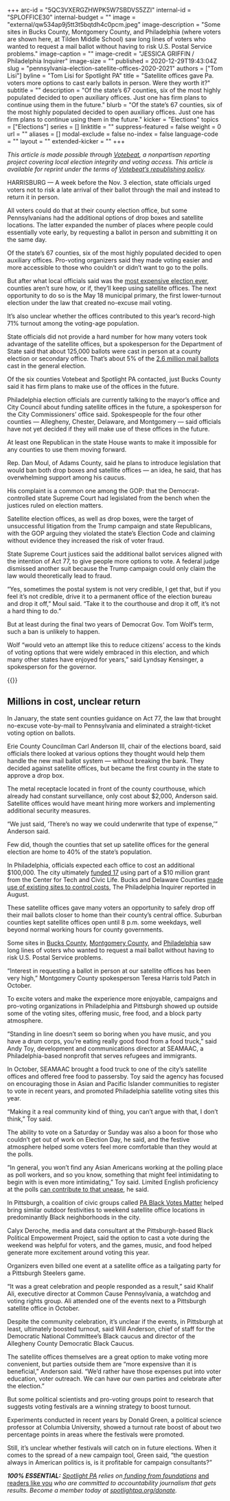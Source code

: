 +++
arc-id = "5QC3VXERGZHWPK5W7SBDVS5ZZI"
internal-id = "SPLOFFICE30"
internal-budget = ""
image = "external/qw534ap9j5tt3t5bqtdh4c0pcm.jpeg"
image-description = "Some sites in Bucks County, Montgomery County, and Philadelphia (where voters are shown here, at Tilden Middle School) saw long lines of voters who wanted to request a mail ballot without having to risk U.S. Postal Service problems."
image-caption = ""
image-credit = "JESSICA GRIFFIN / Philadelphia Inquirer"
image-size = ""
published = 2020-12-29T19:43:04Z
slug = "pennsylvania-election-satellite-offices-2020-2021"
authors = ["Tom Lisi"]
byline = "Tom Lisi for Spotlight PA"
title = "Satellite offices gave Pa. voters more options to cast early ballots in person. Were they worth it?"
subtitle = ""
description = "Of the state’s 67 counties, six of the most highly populated decided to open auxiliary offices. Just one has firm plans to continue using them in the future."
blurb = "Of the state’s 67 counties, six of the most highly populated decided to open auxiliary offices. Just one has firm plans to continue using them in the future."
kicker = "Elections"
topics = ["Elections"]
series = []
linktitle = ""
suppress-featured = false
weight = 0
url = ""
aliases = []
modal-exclude = false
no-index = false
language-code = ""
layout = ""
extended-kicker = ""
+++

<i>This article is made possible through </i><a href="http://votebeat.org/"><i>Votebeat</i></a><i>, a nonpartisan reporting project covering local election integrity and voting access. This article is available for reprint under the terms of </i><a href="https://www.votebeat.org/pages/republishing"><i>Votebeat’s republishing policy</i></a><i>.</i>

HARRISBURG — A week before the Nov. 3 election, state officials urged voters not to risk a late arrival of their ballot through the mail and instead to return it in person.

All voters could do that at their county election office, but some Pennsylvanians had the additional options of drop boxes and satellite locations. The latter expanded the number of places where people could essentially vote early, by requesting a ballot in person and submitting it on the same day.

Of the state’s 67 counties, six of the most highly populated decided to open auxiliary offices. Pro-voting organizers said they made voting easier and more accessible to those who couldn’t or didn’t want to go to the polls.

But after what local officials said was the <a href="https://www.spotlightpa.org/news/2020/12/pennsylvania-election-2020-costs-counties-coroanvirus-funding/">most expensive election ever</a>, counties aren’t sure how, or if, they’ll keep using satellite offices. The next opportunity to do so is the May 18 municipal primary, the first lower-turnout election under the law that created no-excuse mail voting.

It’s also unclear whether the offices contributed to this year’s record-high 71% turnout among the voting-age population.

State officials did not provide a hard number for how many voters took advantage of the satellite offices, but a spokesperson for the Department of State said that about 125,000 ballots were cast in person at a county election or secondary office. That’s about 5% of the <a href="https://www.dos.pa.gov/VotingElections/BEST/Pages/BEST-Election-Stats.aspx">2.6 million mail ballots</a> cast in the general election.

<script src="https://www.spotlightpa.org/embed.js" async></script><div data-spl-embed-version="1" data-spl-src="https://www.spotlightpa.org/embeds/newsletter/"></div>

Of the six counties Votebeat and Spotlight PA contacted, just Bucks County said it has firm plans to make use of the offices in the future.

Philadelphia election officials are currently talking to the mayor’s office and City Council about funding satellite offices in the future, a spokesperson for the City Commissioners’ office said. Spokespeople for the four other counties — Allegheny, Chester, Delaware, and Montgomery — said officials have not yet decided if they will make use of these offices in the future.

At least one Republican in the state House wants to make it impossible for any counties to use them moving forward.

Rep. Dan Moul, of Adams County, said he plans to introduce legislation that would ban both drop boxes and satellite offices — an idea, he said, that has overwhelming support among his caucus.

His complaint is a common one among the GOP: that the Democrat-controlled state Supreme Court had legislated from the bench when the justices ruled on election matters.

Satellite election offices, as well as drop boxes, were the target of unsuccessful litigation from the Trump campaign and state Republicans, with the GOP arguing they violated the state’s Election Code and claiming without evidence they increased the risk of voter fraud.

State Supreme Court justices said the additional ballot services aligned with the intention of Act 77, to give people more options to vote. A federal judge dismissed another suit because the Trump campaign could only claim the law would theoretically lead to fraud.

“Yes, sometimes the postal system is not very credible, I get that, but if you feel it’s not credible, drive it to a permanent office of the election bureau and drop it off,” Moul said. “Take it to the courthouse and drop it off, it’s not a hard thing to do.”

But at least during the final two years of Democrat Gov. Tom Wolf’s term, such a ban is unlikely to happen.

Wolf “would veto an attempt like this to reduce citizens’ access to the kinds of voting options that were widely embraced in this election, and which many other states have enjoyed for years,” said Lyndsay Kensinger, a spokesperson for the governor.

{{<picture src="external/r1xsq1f47ytyswjkqcynv25mrw.jpeg" description="The Eagles mascot, Swoop, and team cheerleaders greeted voters dropping off their mail ballots at a satellite election office site at Lincoln Financial Field in Philadelphia on Nov. 2, 2020." caption="The Eagles mascot, Swoop, and team cheerleaders greeted voters dropping off their mail ballots at a satellite election office site at Lincoln Financial Field in Philadelphia on Nov. 2, 2020." credit="MONICA HERNDON / Philadelphia Inquirer">}} 

## Millions in cost, unclear return

In January, the state sent counties guidance on Act 77, the law that brought no-excuse vote-by-mail to Pennsylvania and eliminated a straight-ticket voting option on ballots.

Erie County Councilman Carl Anderson III, chair of the elections board, said officials there looked at various options they thought would help them handle the new mail ballot system — without breaking the bank. They decided against satellite offices, but became the first county in the state to approve a drop box.

The metal receptacle located in front of the county courthouse, which already had constant surveillance, only cost about $2,000, Anderson said. Satellite offices would have meant hiring more workers and implementing additional security measures.

“We just said, ‘There’s no way we could underwrite that type of expense,’” Anderson said.

Few did, though the counties that set up satellite offices for the general election are home to 40% of the state’s population.

In Philadelphia, officials expected each office to cost an additional $100,000. The city ultimately <a href="https://www.philadelphiavotes.com/en/home/item/1867-all_seventeen_satellite_offices_now_open.html">funded 17</a> using part of a $10 million grant from the Center for Tech and Civic Life. Bucks and Delaware Counties <a href="https://www.inquirer.com/politics/election/philadelphia-pennsylvania-early-voting-2020-election-20200810.html">made use of existing sites to control costs</a>, The Philadelphia Inquirer reported in August.

These satellite offices gave many voters an opportunity to safely drop off their mail ballots closer to home than their county’s central office. Suburban counties kept satellite offices open until 8 p.m. some weekdays, well beyond normal working hours for county governments.

Some sites in <a href="http://levittownnow.com/2020/11/02/last-minute-crowd-gathers-at-levittown-election-office/">Bucks County</a>, <a href="https://patch.com/pennsylvania/norristown/voters-encounter-long-lines-waits-casting-ballots-montco">Montgomery County</a>, and <a href="https://www.inquirer.com/politics/election/philadelphia-early-voting-mail-ballots-satellite-elections-offices-20201026.html">Philadelphia</a> saw long lines of voters who wanted to request a mail ballot without having to risk U.S. Postal Service problems.

“Interest in requesting a ballot in person at our satellite offices has been very high,” Montgomery County spokesperson Teresa Harris told Patch in October.

To excite voters and make the experience more enjoyable, campaigns and pro-voting organizations in Philadelphia and Pittsburgh showed up outside some of the voting sites, offering music, free food, and a block party atmosphere.

“Standing in line doesn’t seem so boring when you have music, and you have a drum corps, you’re eating really good food from a food truck,” said Andy Toy, development and communications director at SEAMAAC, a Philadelphia-based nonprofit that serves refugees and immigrants.

In October, SEAMAAC brought a food truck to one of the city’s satellite offices and offered free food to passersby. Toy said the agency has focused on encouraging those in Asian and Pacific Islander communities to register to vote in recent years, and promoted Philadelphia satellite voting sites this year.

“Making it a real community kind of thing, you can’t argue with that, I don’t think,” Toy said.

The ability to vote on a Saturday or Sunday was also a boon for those who couldn’t get out of work on Election Day, he said, and the festive atmosphere helped some voters feel more comfortable than they would at the polls.

“In general, you won’t find any Asian Americans working at the polling place as poll workers, and so you know, something that might feel intimidating to begin with is even more intimidating,” Toy said. Limited English proficiency at the polls <a href="https://www.spotlightpa.org/news/2020/11/pennsylvania-election-2020-spanish-speakers-latino-hispanic-voters-issues/">can contribute to that unease</a>, he said.

In Pittsburgh, a coalition of civic groups called <a href="https://www.facebook.com/pablackvotesmatter/">PA Black Votes Matter</a> helped bring similar outdoor festivities to weekend satellite office locations in predominantly Black neighborhoods in the city.

Calyx Deroche, media and data consultant at the Pittsburgh-based Black Political Empowerment Project, said the option to cast a vote during the weekend was helpful for voters, and the games, music, and food helped generate more excitement around voting this year.

Organizers even billed one event at a satellite office as a tailgating party for a Pittsburgh Steelers game.

“It was a great celebration and people responded as a result,” said Khalif Ali, executive director at Common Cause Pennsylvania, a watchdog and voting rights group. Ali attended one of the events next to a Pittsburgh satellite office in October.

Despite the community celebration, it’s unclear if the events, in Pittsburgh at least, ultimately boosted turnout, said Will Anderson, chief of staff for the Democratic National Committee’s Black caucus and director of the Allegheny County Democratic Black Caucus.

<script src="https://www.spotlightpa.org/embed.js" async></script><div data-spl-embed-version="1" data-spl-src="https://www.spotlightpa.org/embeds/donate/?teaser_text=Spotlight%20PA%20provides%20essential%2C%20public-service%20journalism%20thanks%20to%20readers%20like%20you.%20%3Cb%3EHelp%20us%20sustain%20this%20critical%20coverage%20in%202021.%3C%2Fb%3E"></div>

The satellite offices themselves are a great option to make voting more convenient, but parties outside them are “more expensive than it is beneficial,” Anderson said. “We’d rather have those expenses put into voter education, voter outreach. We can have our own parties and celebrate after the election.”

But some political scientists and pro-voting groups point to research that suggests voting festivals are a winning strategy to boost turnout.

Experiments conducted in recent years by Donald Green, a political science professor at Columbia University, showed a turnout rate boost of about two percentage points in areas where the festivals were promoted.

Still, it’s unclear whether festivals will catch on in future elections. When it comes to the spread of a new campaign tool, Green said, “the question always in American politics is, is it profitable for campaign consultants?”

<i><b>100% ESSENTIAL:</b></i><i> </i><a href="https://www.spotlightpa.org/"><i>Spotlight PA</i></a><i> relies on</i><a href="https://www.spotlightpa.org/support"><i> funding from foundations</i></a><i> </i><a href="https://www.spotlightpa.org/support">and readers like you</a><i> who are committed to accountability journalism that gets results. Become a member today at </i><a href="http://spotlightpa.fundjournalism.org/donate?campaign=701Dn000000YgovIAC"><i>spotlightpa.org/donate</i></a><i>.</i>
